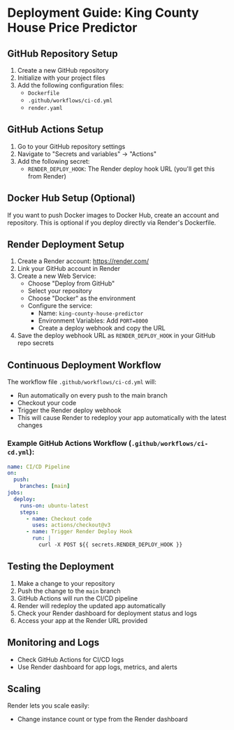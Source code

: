 # Deployment Guide: King County House Price Predictor

## GitHub Repository Setup
1. Create a new GitHub repository
2. Initialize with your project files
3. Add the following configuration files:
   - `Dockerfile`
   - `.github/workflows/ci-cd.yml`
   - `render.yaml`

## GitHub Actions Setup
1. Go to your GitHub repository settings
2. Navigate to "Secrets and variables" → "Actions"
3. Add the following secret:
   - `RENDER_DEPLOY_HOOK`: The Render deploy hook URL (you'll get this from Render)

## Docker Hub Setup (Optional)
If you want to push Docker images to Docker Hub, create an account and repository. This is optional if you deploy directly via Render's Dockerfile.

## Render Deployment Setup
1. Create a Render account: https://render.com/
2. Link your GitHub account in Render
3. Create a new Web Service:
   - Choose "Deploy from GitHub"
   - Select your repository
   - Choose "Docker" as the environment
   - Configure the service:
     - Name: `king-county-house-predictor`
     - Environment Variables: Add `PORT=8000`
     - Create a deploy webhook and copy the URL
4. Save the deploy webhook URL as `RENDER_DEPLOY_HOOK` in your GitHub repo secrets

## Continuous Deployment Workflow
The workflow file `.github/workflows/ci-cd.yml` will:
- Run automatically on every push to the main branch
- Checkout your code
- Trigger the Render deploy webhook
- This will cause Render to redeploy your app automatically with the latest changes

### Example GitHub Actions Workflow (`.github/workflows/ci-cd.yml`):
```yaml
name: CI/CD Pipeline
on:
  push:
    branches: [main]
jobs:
  deploy:
    runs-on: ubuntu-latest
    steps:
      - name: Checkout code
        uses: actions/checkout@v3
      - name: Trigger Render Deploy Hook
        run: |
          curl -X POST ${{ secrets.RENDER_DEPLOY_HOOK }}
```

## Testing the Deployment
1. Make a change to your repository
2. Push the change to the `main` branch
3. GitHub Actions will run the CI/CD pipeline
4. Render will redeploy the updated app automatically
5. Check your Render dashboard for deployment status and logs
6. Access your app at the Render URL provided

## Monitoring and Logs
* Check GitHub Actions for CI/CD logs
* Use Render dashboard for app logs, metrics, and alerts

## Scaling
Render lets you scale easily:
* Change instance count or type from the Render dashboard